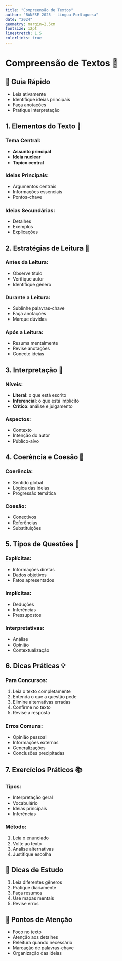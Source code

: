 ```yaml
---
title: "Compreensão de Textos"
author: "BANESE 2025 - Língua Portuguesa"
date: "2024"
geometry: margin=2.5cm
fontsize: 12pt
linestretch: 1.5
colorlinks: true
---
```


# Compreensão de Textos 📖

## 🎯 Guia Rápido
- Leia ativamente
- Identifique ideias principais
- Faça anotações
- Pratique interpretação

## 1. Elementos do Texto 📑
### Tema Central:
- **Assunto principal**
- **Ideia nuclear**
- **Tópico central**

### Ideias Principais:
- Argumentos centrais
- Informações essenciais
- Pontos-chave

### Ideias Secundárias:
- Detalhes
- Exemplos
- Explicações

## 2. Estratégias de Leitura 👀
### Antes da Leitura:
- Observe título
- Verifique autor
- Identifique gênero

### Durante a Leitura:
- Sublinhe palavras-chave
- Faça anotações
- Marque dúvidas

### Após a Leitura:
- Resuma mentalmente
- Revise anotações
- Conecte ideias

## 3. Interpretação 🧠
### Níveis:
- **Literal**: o que está escrito
- **Inferencial**: o que está implícito
- **Crítico**: análise e julgamento

### Aspectos:
- Contexto
- Intenção do autor
- Público-alvo

## 4. Coerência e Coesão 🔄
### Coerência:
- Sentido global
- Lógica das ideias
- Progressão temática

### Coesão:
- Conectivos
- Referências
- Substituições

## 5. Tipos de Questões 📝
### Explícitas:
- Informações diretas
- Dados objetivos
- Fatos apresentados

### Implícitas:
- Deduções
- Inferências
- Pressupostos

### Interpretativas:
- Análise
- Opinião
- Contextualização

## 6. Dicas Práticas 💡
### Para Concursos:
1. Leia o texto completamente
2. Entenda o que a questão pede
3. Elimine alternativas erradas
4. Confirme no texto
5. Revise a resposta

### Erros Comuns:
- Opinião pessoal
- Informações externas
- Generalizações
- Conclusões precipitadas

## 7. Exercícios Práticos 📚
### Tipos:
- Interpretação geral
- Vocabulário
- Ideias principais
- Inferências

### Método:
1. Leia o enunciado
2. Volte ao texto
3. Analise alternativas
4. Justifique escolha

## 📌 Dicas de Estudo
1. Leia diferentes gêneros
2. Pratique diariamente
3. Faça resumos
4. Use mapas mentais
5. Revise erros

## 🎯 Pontos de Atenção
- Foco no texto
- Atenção aos detalhes
- Releitura quando necessário
- Marcação de palavras-chave
- Organização das ideias